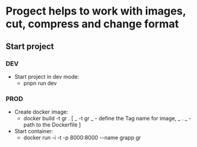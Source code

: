 # Progect helps to work with images, cut, compress and change format

## Start project

### DEV
- Start project in dev mode:
    * pnpn run dev

### PROD
- Create docker image:
    * docker build -t gr . [ 
        _ -t gr _ - define the Tag name for image, 
        _ . _ - path to the Dockerfile
    ]
- Start container:
    * docker run -i -t -p 8000:8000 --name grapp gr